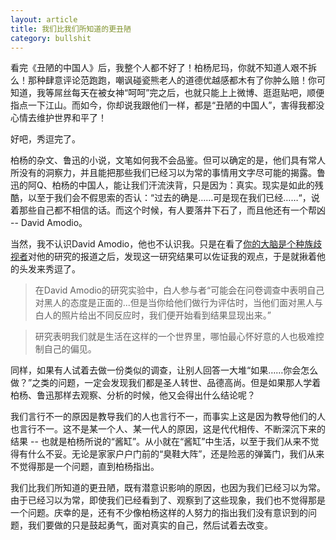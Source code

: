 ```yaml
---
layout: article
title: 我们比我们所知道的更丑陋
category: bullshit
---
```


看完《丑陋的中国人》后，我整个人都不好了！柏杨尼玛，你就不知道人艰不拆么！那种肆意评论范跑跑，嘲讽碰瓷熊老人的道德优越感都木有了你肿么赔！你可知道，我等屌丝每天在被女神“呵呵”完之后，也就只能上上微博、逛逛贴吧，顺便指点一下江山。而如今，你却说我跟他们一样，都是“丑陋的中国人”，害得我都没心情去维护世界和平了！

好吧，秀逗完了。

柏杨的杂文、鲁迅的小说，文笔如何我不会品鉴。但可以确定的是，他们具有常人所没有的洞察力，并且能把那些我们已经习以为常的事情用文字尽可能的揭露。鲁迅的阿Q、柏杨的中国人，能让我们汗流浃背，只是因为：真实。现实是如此的残酷，以至于我们会不假思索的否认：“过去的确是……可是现在我们已经……“，说着那些自己都不相信的话。而这个时候，有人要落井下石了，而且他还有一个帮凶 -- David Amodio。

当然，我不认识David Amodio，他也不认识我。只是在看了[你的大脑是个种族歧视者](http://select.yeeyan.org/view/483394/408062)对他的研究的报道之后，发现这一研究结果可以佐证我的观点，于是就揪着他的头发来秀逗了。

> 在David Amodio的研究实验中，白人参与者“可能会在问卷调查中表明自己对黑人的态度是正面的...但是当你给他们做行为评估时，当他们面对黑人与白人的照片给出不同反应时，我们便开始看到结果显现出来。”

> 研究表明我们就是生活在这样的一个世界里，哪怕最心怀好意的人也极难控制自己的偏见。

同样，如果有人试着去做一份类似的调查，让别人回答一大堆“如果……你会怎么做？”之类的问题，一定会发现我们都是圣人转世、品德高尚。但是如果那人学着柏杨、鲁迅那样去观察、分析的时候，他又会得出什么结论呢？

我们言行不一的原因是教导我们的人也言行不一，而事实上这是因为教导他们的人也言行不一。这不是某一个人、某一代人的原因，这是代代相传、不断深沉下来的结果 -- 也就是柏杨所说的“酱缸”。从小就在“酱缸”中生活，以至于我们从来不觉得有什么不妥。无论是家家户户门前的“臭鞋大阵”，还是险恶的弹簧门，我们从来不觉得那是一个问题，直到柏杨指出。

我们比我们所知道的更丑陋，既有潜意识影响的原因，也因为我们已经习以为常。由于已经习以为常，即使我们已经看到了、观察到了这些现象，我们也不觉得那是一个问题。庆幸的是，还有不少像柏杨这样的人努力的指出我们没有意识到的问题，我们要做的只是鼓起勇气，面对真实的自己，然后试着去改变。
